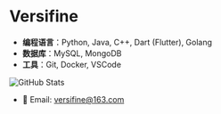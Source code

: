 # Versifine



- **编程语言**：Python, Java, C++, Dart (Flutter), Golang
- **数据库**：MySQL, MongoDB
- **工具**：Git, Docker, VSCode

![GitHub Stats](https://github-readme-stats.vercel.app/api?username=Versifine&show_icons=true&hide_title=true&hide=prs&count_private=true)


- 📧 Email: versifine@163.com
